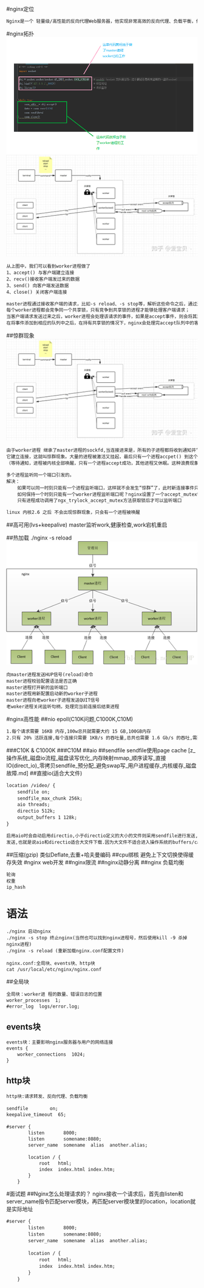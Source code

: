 
#nginx定位
```asp
Nginx是一个 轻量级/高性能的反向代理Web服务器，他实现非常高效的反向代理、负载平衡，他可以处理2-3万并发连接数
```
#nginx拓扑
![](.z_10_nginx__images/3f1784fb.png)
![](.z_10_nginx__images/975da9e0.png)

```asp
从上图中，我们可以看到worker进程做了
1、accept() 与客户端建立连接
2、recv()接收客户端发过来的数据
3、send() 向客户端发送数据
4、close() 关闭客户端连接
```
[](https://zhuanlan.zhihu.com/p/96757160)
```asp
master进程通过接收客户端的请求，比如-s reload、-s stop等，解析这些命令之后，通过进程间通信，将相应的指令发送到各个worker进程，从而实现对worker进程的控制；
每个worker进程都会竞争同一个共享锁，只有竞争到共享锁的进程才能够处理客户端请求；
当客户端请求发送过来之后，worker进程会处理该请求的事件，如果是accept事件，则会将其添加到accept队列中，如果是read或者write事件，则会将其添加到read-write队列中；
在将事件添加到相应的队列中之后，在持有共享锁的情况下，nginx会处理完accept队列中的客户端连接请求，而对于read或者write事件，则会在释放锁之后直接从read-write队列中取出事件来处理
```
##惊群现象
![](.z_10_nginx__images/975da9e0.png)

```asp
由于worker进程 继承了master进程的sockfd,当连接进来是，所有的子进程都将收到通知并“争着”与
它建立连接，这就叫惊群现象。大量的进程被激活又挂起，最后只有一个进程accpet() 到这个连接，这会消耗系统资源
（等待通知，进程被内核全部唤醒，只有一个进程accept成功，其他进程又休眠。这种浪费现象叫惊群）
```
```asp
多个进程监听同一个端口引发的。
解决：
    如果可以同一时刻只能有一个进程监听端口，这样就不会发生“惊群”了，此时新连接事件只能唤醒正在监听的唯一进程。
    如何保持一个时刻只能有一个worker进程监听端口呢？nginx设置了一个accept_mutex锁，在使用accept_mutex锁是，
    只有进程成功调用了ngx_trylock_accept_mutex方法获取锁后才可以监听端口
```
```asp
linux 内核2.6 之后 不会出现惊群现象，只会有一个进程被唤醒
```
##高可用(lvs+keepalive)
master监听work,健康检查,work宕机重启

##热加载
./nginx -s reload
![](.z_10_nginx__images/611a7e38.png)
```asp
向master进程发送HUP信号(reload)命令
master进程校验配置语法是否正确
master进程打开新的监听端口
master进程用新配置启动新的worker子进程
master进程向老worker子进程发送QUIT信号
老woker进程关闭监听句柄，处理完当前连接后结束进程
```

#nginx高性能
##nio epoll(C10K问题,C1000K,C10M)
```asp
1.每个请求需要 16KB 内存,100w总共就需要大约 15 GB,100GB内存
2.只有 20% 活跃连接,每个连接只需要 1KB/s 的吞吐量,总共也需要 1.6 Gb/s 的吞吐,需要万兆网卡
```
###C10K & C1000K
[](https://time.geekbang.org/column/article/81268?utm_term=zeusNYGPN&utm_source=geektime&utm_medium=maitaozheshuo)
###C10M
##aio
##sendfile
sendfile使用page cache
[z_操作系统_磁盘io流程_磁盘读写优化_内存映射mmap_顺序读写_直接IO(direct_io)_零拷贝sendfile_预分配_避免swap写_用户进程缓存_内核缓存_磁盘故障.md]
##直接io(适合大文件)
```asp
location /video/ {
    sendfile on;
    sendfile_max_chunk 256k; 
    aio threads;
    directio 512k;
    output_buffers 1 128k;
}
```
```asp
启用aio时会自动启用directio,小于directio定义的大小的文件则采用sendfile进行发送,超过或等于directio定义的大小的文件,将采用aio线程池进行
发送,也就是说aio和directio适合大文件下载.因为大文件不适合进入操作系统的buffers/cache,这样会浪费内存,而且Linux AIO(异步磁盘IO)也要求使用directio的形式.
```
##压缩(gzip)
类似Deflate,去重+哈夫曼编码
##cpu绑核
避免上下文切换使得缓存失效
#nginx web开发
##nginx限流
##nginx动静分离
##nginx 负载均衡

```asp
轮询
权重
ip_hash 
```

# 语法

```
./nginx 启动nginx
./nginx -s stop 终止nginx(当然也可以找到nginx进程号，然后使用kill -9 杀掉nginx进程) 
./nginx -s reload (重新加载nginx.conf配置文件)

nginx.conf:全局块、events块、http块
cat /usr/local/etc/nginx/nginx.conf
```
##全局块
```
全局块：worker进 程的数量、错误日志的位置
worker_processes  1;
#error_log  logs/error.log;
```

## events块
```
events块：主要影响nginx服务器与用户的网络连接
events {
    worker_connections  1024;
}
```
## http块
```
http块:请求转发、反向代理、负载均衡

sendfile        on;
keepalive_timeout  65;

#server {
        listen       8000;
        listen       somename:8080;
        server_name  somename  alias  another.alias;

        location / {
            root   html;
            index  index.html index.htm;
        }
    }
```


#面试题
##Nginx怎么处理请求的？
nginx接收一个请求后，首先由listen和server_name指令匹配server模块，再匹配server模块里的location，location就是实际地址
```asp
#server {
        listen       8000;
        listen       somename:8080;
        server_name  somename  alias  another.alias;

        location / {
            root   html;
            index  index.html index.htm;
        }
    }
```
